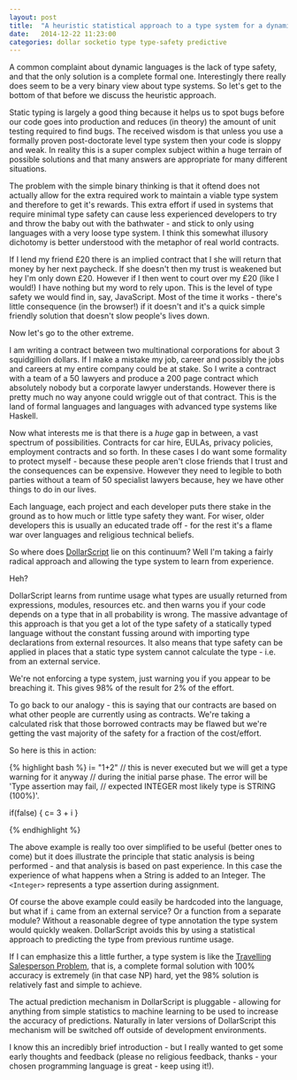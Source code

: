 ```yaml
---
layout: post
title:  "A heuristic statistical approach to a type system for a dynamic language"
date:   2014-12-22 11:23:00
categories: dollar socketio type type-safety predictive
---
```


A common complaint about dynamic languages is the lack of type safety, and that the only solution is a complete formal one. Interestingly there really does seem to be a very binary view about type systems. So let's get to the bottom of that before we discuss the heuristic approach.

Static typing is largely a good thing because it helps us to spot bugs before our code goes into production and reduces (in theory) the amount of unit testing required to find bugs. The received wisdom is that unless you use a formally proven post-doctorate level type system then your code is sloppy and weak. In reality this is a super complex subject within a huge terrain of possible solutions and that many answers are appropriate for many different situations.

The problem with the simple binary thinking is that it oftend does not actually allow for the extra required work to maintain a viable type system and therefore to get it's rewards. This extra effort if used in systems that require minimal type safety can cause less experienced developers to try and throw the baby out with the bathwater - and stick to only using languages with a very loose type system. I think this somewhat illusory dichotomy is better understood with the metaphor of real world contracts.

If I lend my friend £20 there is an implied contract that I she will return that money by her next paycheck. If she doesn't then my trust is weakened but hey I'm only down £20.  However if I then went to court over my £20 (like I would!) I have nothing but my word to rely upon. This is the level of type safety we would find in, say, JavaScript. Most of the time it works - there's little consequence (in the browser!) if it doesn't and it's a quick simple friendly solution that doesn't slow people's lives down.

Now let's go to the other extreme.

I am writing a contract between two multinational corporations for about 3 squidgillion dollars. If I make a mistake my job, career and possibly the jobs and careers at my entire company could be at stake. So I write a contract with a team of a 50 lawyers and produce a 200 page contract which absolutely nobody but a corporate lawyer understands. However there is pretty much no way anyone could wriggle out of that contract. This is the land of formal languages and languages with advanced type systems like Haskell.

Now what interests me is that there is a *huge* gap in between, a vast spectrum of possibilities. Contracts for car hire, EULAs, privacy policies, employment contracts and so forth. In these cases I do want some formality to protect myself - because these people aren't close friends that I trust and the consequences can be expensive. However they need to legible to both parties without a team of 50 specialist lawyers because, hey we have other things to do in our lives.

Each language, each project and each developer puts there stake in the ground as to how much or little type safety they want. For wiser, older developers this is usually an educated trade off - for the rest it's a flame war over languages and religious technical beliefs.

So where does [DollarScript](http://neilellis.github.io/dollar) lie on this continuum? Well I'm taking a fairly radical approach and allowing the type system to learn from experience.

Heh?

DollarScript learns from runtime usage what types are usually returned from expressions, modules, resources etc. and then warns you if your code depends on a type that in all probability is wrong. The massive advantage of this approach is that you get a lot of the type safety of a statically typed language without the constant fussing around with importing type declarations from external resources. It also means that type safety can be applied in places that a static type system cannot calculate the type - i.e. from an external service.

We're not enforcing a type system, just warning you if you appear to be breaching it. This gives 98% of the result for 2% of the effort.

To go back to our analogy - this is saying that our contracts are based on what other people are currently using as contracts. We're taking a calculated risk that those borrowed contracts may be flawed but we're getting the vast majority of the safety for a fraction of the cost/effort.

So here is this in action:

{% highlight bash %}
i= "1+2"
// this is never executed but we will get a type warning for it anyway
// during the initial parse phase. The error will be 'Type assertion may fail,
// expected INTEGER most likely type is STRING (100%)'.

if(false) {
    <Integer> c= 3 + i
}

{% endhighlight %}

The above example is really too over simplified to be useful (better ones to come) but it does illustrate the principle that static analysis is being performed - and that analysis is based on past experience. In this case the experience of what happens when a String is added to an Integer. The `<Integer>` represents a type assertion during assignment.

Of course the above example could easily be hardcoded into the language, but what if `i` came from an external service? Or a function from a separate module? Without a reasonable degree of type annotation the type system would quickly weaken. DollarScript avoids this by using a statistical approach to predicting the type from previous runtime usage.

If I can emphasize this a little further, a type system is like the [Travelling Salesperson Problem](http://en.wikipedia.org/wiki/Travelling_salesman_problem), that is, a complete formal solution with 100% accuracy is extremely (in that case NP) hard, yet the 98% solution is relatively fast and simple to achieve.

The actual prediction mechanism in DollarScript is pluggable - allowing for anything from simple statistics to machine learning to be used to increase the accuracy of predictions. Naturally in later versions of DollarScript this mechanism will be switched off outside of development environments.

I know this an incredibly brief introduction - but I really wanted to get some early thoughts and feedback (please no religious feedback, thanks - your chosen programming language is great - keep using it!).

